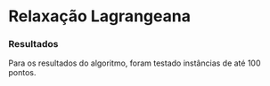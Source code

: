 # Relaxação Lagrangeana <br>
### Resultados <br>
Para os resultados do algoritmo, foram testado instâncias de até 100 pontos.

